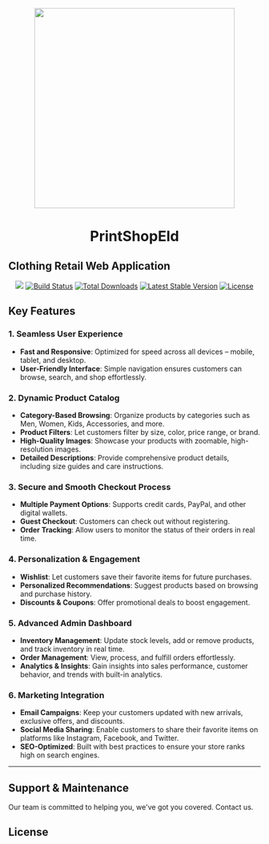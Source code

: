 
<p align="center"><a href="https://laravel.com" target="_blank"><img src="https://raw.githubusercontent.com/laravel/art/master/logo-lockup/5%20SVG/2%20CMYK/1%20Full%20Color/laravel-logolockup-cmyk-red.svg" width="400"></a></p>

<p align="center">


# <p align="center">PrintShopEld</p>
## **Clothing Retail Web Application**

<p align="center">
<img src="https://github.com/valentinovaletta/finnish/actions/workflows/CICD.yml/badge.svg?branch=master">
<a href="https://travis-ci.org/laravel/framework"><img src="https://travis-ci.org/laravel/framework.svg" alt="Build Status"></a>
<a href="https://packagist.org/packages/laravel/framework"><img src="https://img.shields.io/packagist/dt/laravel/framework" alt="Total Downloads"></a>
<a href="https://packagist.org/packages/laravel/framework"><img src="https://img.shields.io/packagist/v/laravel/framework" alt="Latest Stable Version"></a>
<a href="https://packagist.org/packages/laravel/framework"><img src="https://img.shields.io/packagist/l/laravel/framework" alt="License"></a>
</p>

## **Key Features**  

### **1. Seamless User Experience**  
- **Fast and Responsive**: Optimized for speed across all devices – mobile, tablet, and desktop.  
- **User-Friendly Interface**: Simple navigation ensures customers can browse, search, and shop effortlessly.  

### **2. Dynamic Product Catalog**  
- **Category-Based Browsing**: Organize products by categories such as Men, Women, Kids, Accessories, and more.  
- **Product Filters**: Let customers filter by size, color, price range, or brand.  
- **High-Quality Images**: Showcase your products with zoomable, high-resolution images.  
- **Detailed Descriptions**: Provide comprehensive product details, including size guides and care instructions.  

### **3. Secure and Smooth Checkout Process**  
- **Multiple Payment Options**: Supports credit cards, PayPal, and other digital wallets.  
- **Guest Checkout**: Customers can check out without registering.  
- **Order Tracking**: Allow users to monitor the status of their orders in real time.  

### **4. Personalization & Engagement**  
- **Wishlist**: Let customers save their favorite items for future purchases.  
- **Personalized Recommendations**: Suggest products based on browsing and purchase history.  
- **Discounts & Coupons**: Offer promotional deals to boost engagement.  

### **5. Advanced Admin Dashboard**  
- **Inventory Management**: Update stock levels, add or remove products, and track inventory in real time.  
- **Order Management**: View, process, and fulfill orders effortlessly.  
- **Analytics & Insights**: Gain insights into sales performance, customer behavior, and trends with built-in analytics.  

### **6. Marketing Integration**  
- **Email Campaigns**: Keep your customers updated with new arrivals, exclusive offers, and discounts.  
- **Social Media Sharing**: Enable customers to share their favorite items on platforms like Instagram, Facebook, and Twitter.  
- **SEO-Optimized**: Built with best practices to ensure your store ranks high on search engines.  

---

## **Support & Maintenance**  
Our team is committed to helping you, we've got you covered. Contact us.  


## License
